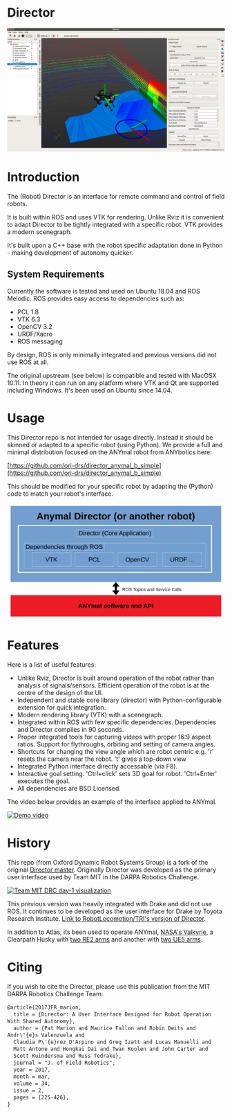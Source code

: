 # Director

![director](director_pic.png)

# Introduction

The (Robot) Director is an interface for remote command and control of field robots.

It is built within ROS and uses VTK for rendering. Unlike Rviz it is convenient to adapt Director to be tightly integrated with a specific robot. VTK provides a modern scenegraph.

It's built upon a C++ base with the robot specific adaptation done in Python - making development of autonomy quicker.

System Requirements
-------------------

Currently the software is tested and used on Ubuntu 18.04 and ROS Melodic. ROS provides easy access to dependencies such as:

* PCL 1.8
* VTK 6.3
* OpenCV 3.2
* URDF/Xacro
* ROS messaging

By design, ROS is only minimally integrated and previous versions did not use ROS at all.

The original upstream (see below) is compatible and tested with MacOSX 10.11. In theory it can run on any platform where VTK and Qt are supported including Windows. It's been used on Ubuntu since 14.04.

# Usage

This Director repo is not intended for usage directly. Instead it should be skinned or adapted to a specific robot (using Python). We provide a full and minimal distribution focused on the ANYmal robot from ANYbotics here:

[https://github.com/ori-drs/director_anymal_b_simple](https://github.com/ori-drs/director_anymal_b_simple)

This should be modified for your specific robot by adapting the (Python) code to match your robot's interface.

![director](director_overview.png)

# Features

Here is a list of useful features:

* Unlike Rviz, Director is built around operation of the robot rather than analysis of signals/sensors. Efficient operation of the robot is at the centre of the design of the UI.
* Independent and stable core library (director) with Python-configurable extension for quick integration.
* Modern rendering library (VTK) with a scenegraph.
* Integrated within ROS with few specific dependencies. Dependencies and Director compiles in 90 seconds.
* Proper integrated tools for capturing videos with proper 16:9 aspect ratios. Support for flythroughs, orbiting and setting of camera angles.
* Shortcuts for changing the view angle which are robot centric e.g. 'r' resets the camera near the robot. 't' gives a top-down view
* Integrated Python interface directly accessable (via F8).
* Interactive goal setting. 'Ctrl+click' sets 3D goal for robot. 'Ctrl+Enter' executes the goal.
* All dependencies are BSD Licensed.

The video below provides an example of the interface applied to ANYmal.

[![Demo video](https://img.youtube.com/vi/ZX53VhNcAuA/0.jpg)](https://www.youtube.com/watch?v=ZX53VhNcAuA)

# History

This repo (from Oxford Dynamic Robot Systems Group) is a fork of the original [Director master](https://github.com/RobotLocomotion/director). Originally Director was developed as the primary user interface used by Team MIT in the DARPA Robotics Challenge.

[![Team MIT DRC day-1 visualization](https://img.youtube.com/vi/em69XtIEEAg/0.jpg)](https://www.youtube.com/watch?v=em69XtIEEAg)

This previous version was heavily integrated with Drake and did not use ROS. It continues to be developed as the user interface for Drake by Toyota Research Institute. [Link to RobotLocomotion/TRI's version of Director](https://github.com/RobotLocomotion/director).

In addition to Atlas, its been used to operate ANYmal, [NASA's Valkyrie](https://www.youtube.com/watch?v=AjSP8iZyhTE), a Clearpath Husky with [two RE2 arms](https://www.youtube.com/watch?v=_t1c_lrEH1k) and another with [two UE5 arms](https://www.youtube.com/watch?v=1OyAzHcDL5M).

# Citing

If you wish to cite the Director, please use this publication from the MIT DARPA Robotics Challenge Team:

    @article{2017JFR_marion,
      title = {Director: A User Interface Designed for Robot Operation With Shared Autonomy},
      author = {Pat Marion and Maurice Fallon and Robin Deits and Andr\'{e}s Valenzuela and
      Claudia P\'{e}rez D'Arpino and Greg Izatt and Lucas Manuelli and
      Matt Antone and Hongkai Dai and Twan Koolen and John Carter and
      Scott Kuindersma and Russ Tedrake},
      journal = "J. of Field Robotics",
      year = 2017,
      month = mar,
      volume = 34,
      issue = 2,
      pages = {225-426},
    }
